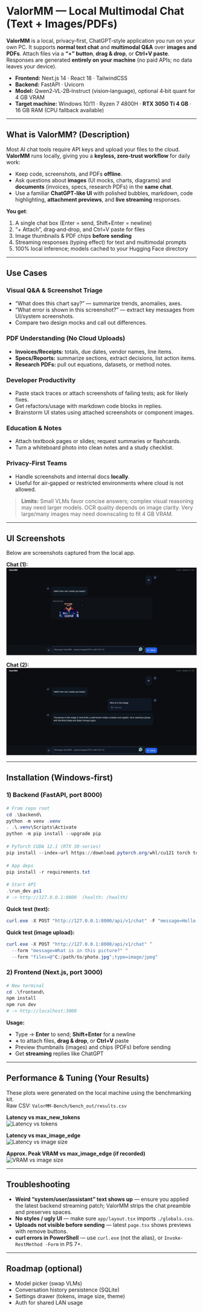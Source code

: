 # ValorMM — Local Multimodal Chat (Text + Images/PDFs)

**ValorMM** is a local, privacy‑first, ChatGPT‑style application you run on your own PC. It supports **normal text chat** and **multimodal Q&A** over **images and PDFs**. Attach files via a **“+” button**, **drag & drop**, or **Ctrl+V paste**. Responses are generated **entirely on your machine** (no paid APIs; no data leaves your device).

- **Frontend:** Next.js 14 · React 18 · TailwindCSS  
- **Backend:** FastAPI · Uvicorn  
- **Model:** Qwen2‑VL‑2B‑Instruct (vision‑language), optional 4‑bit quant for 4 GB VRAM  
- **Target machine:** Windows 10/11 · Ryzen 7 4800H · **RTX 3050 Ti 4 GB** · 16 GB RAM (CPU fallback available)

---

## What is ValorMM? (Description)

Most AI chat tools require API keys and upload your files to the cloud. **ValorMM** runs locally, giving you a **keyless, zero‑trust workflow** for daily work:

- Keep code, screenshots, and PDFs **offline**.
- Ask questions about **images** (UI mocks, charts, diagrams) and **documents** (invoices, specs, research PDFs) in the **same chat**.
- Use a familiar **ChatGPT‑like UI** with polished bubbles, markdown, code highlighting, **attachment previews**, and **live streaming** responses.

**You get**:  
1) A single chat box (Enter = send, Shift+Enter = newline)  
2) “+ Attach”, drag‑and‑drop, and Ctrl+V paste for files  
3) Image thumbnails & PDF chips **before sending**  
4) Streaming responses (typing effect) for text and multimodal prompts  
5) 100% local inference; models cached to your Hugging Face directory

---

## Use Cases

### Visual Q&A & Screenshot Triage
- “What does this chart say?” — summarize trends, anomalies, axes.  
- “What error is shown in this screenshot?” — extract key messages from UI/system screenshots.  
- Compare two design mocks and call out differences.

### PDF Understanding (No Cloud Uploads)
- **Invoices/Receipts:** totals, due dates, vendor names, line items.  
- **Specs/Reports:** summarize sections, extract decisions, list action items.  
- **Research PDFs:** pull out equations, datasets, or method notes.

### Developer Productivity
- Paste stack traces or attach screenshots of failing tests; ask for likely fixes.  
- Get refactors/usage with markdown code blocks in replies.  
- Brainstorm UI states using attached screenshots or component images.

### Education & Notes
- Attach textbook pages or slides; request summaries or flashcards.  
- Turn a whiteboard photo into clean notes and a study checklist.

### Privacy‑First Teams
- Handle screenshots and internal docs **locally**.  
- Useful for air‑gapped or restricted environments where cloud is not allowed.

> **Limits:** Small VLMs favor concise answers; complex visual reasoning may need larger models. OCR quality depends on image clarity. Very large/many images may need downscaling to fit 4 GB VRAM.

---

## UI Screenshots

Below are screenshots captured from the local app.

**Chat (1):**  
![Chat UI 1](docs/ui-chat1.jpg)

**Chat (2):**  
![Chat UI 2](docs/ui-chat2.jpg)


---

## Installation (Windows‑first)

### 1) Backend (FastAPI, port 8000)

```powershell
# From repo root
cd .\backend\
python -m venv .venv
. .\.venv\Scripts\Activate
python -m pip install --upgrade pip

# PyTorch CUDA 12.1 (RTX 30‑series)
pip install --index-url https://download.pytorch.org/whl/cu121 torch torchvision torchaudio

# App deps
pip install -r requirements.txt

# Start API
.\run_dev.ps1
# -> http://127.0.0.1:8000  (health: /health)
```

**Quick test (text):**
```powershell
curl.exe -X POST "http://127.0.0.1:8000/api/v1/chat" -F "message=Hello!"
```

**Quick test (image upload):**
```powershell
curl.exe -X POST "http://127.0.0.1:8000/api/v1/chat" ^
  --form "message=What is in this picture?" ^
  --form "files=@"C:/path/to/photo.jpg";type=image/jpeg"
```

### 2) Frontend (Next.js, port 3000)

```powershell
# New terminal
cd .\frontend\
npm install
npm run dev
# -> http://localhost:3000
```

**Usage:**  
- Type → **Enter** to send; **Shift+Enter** for a newline  
- **+** to attach files, **drag & drop**, or **Ctrl+V** paste  
- Preview thumbnails (images) and chips (PDFs) before sending  
- Get **streaming** replies like ChatGPT

---

## Performance & Tuning (Your Results)

These plots were generated on the local machine using the benchmarking kit.  
Raw CSV: `ValorMM-Bench/bench_out/results.csv`

**Latency vs max_new_tokens**  
![Latency vs tokens](docs/perf-latency-vs-tokens.png)

**Latency vs max_image_edge**  
![Latency vs image size](docs/perf-latency-vs-imageedge.png)

**Approx. Peak VRAM vs max_image_edge (if recorded)**  
![VRAM vs image size](docs/perf-vram-vs-imageedge.png)



---

## Troubleshooting

- **Weird “system/user/assistant” text shows up** — ensure you applied the latest backend streaming patch; ValorMM strips the chat preamble and preserves spaces.  
- **No styles / ugly UI** — make sure `app/layout.tsx` imports `./globals.css`.  
- **Uploads not visible before sending** — latest `page.tsx` shows previews with remove buttons.  
- **curl errors in PowerShell** — use `curl.exe` (not the alias), or `Invoke-RestMethod -Form` in PS 7+.

---

## Roadmap (optional)

- Model picker (swap VLMs)  
- Conversation history persistence (SQLite)  
- Settings drawer (tokens, image size, theme)  
- Auth for shared LAN usage
